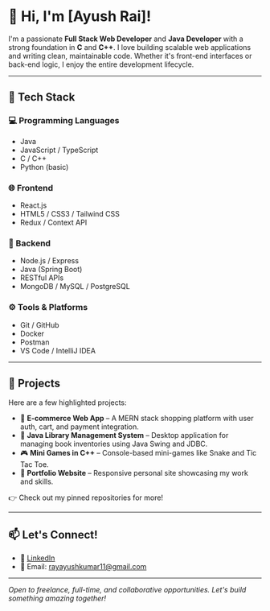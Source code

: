 # 👋 Hi, I'm [Ayush Rai]!

I'm a passionate **Full Stack Web Developer** and **Java Developer** with a strong foundation in **C** and **C++**. I love building scalable web applications and writing clean, maintainable code. Whether it's front-end interfaces or back-end logic, I enjoy the entire development lifecycle.

---

## 🚀 Tech Stack

### 💻 Programming Languages
- Java
- JavaScript / TypeScript
- C / C++
- Python (basic)

### 🌐 Frontend
- React.js
- HTML5 / CSS3 / Tailwind CSS
- Redux / Context API

### 🔧 Backend
- Node.js / Express
- Java (Spring Boot)
- RESTful APIs
- MongoDB / MySQL / PostgreSQL

### ⚙️ Tools & Platforms
- Git / GitHub
- Docker
- Postman
- VS Code / IntelliJ IDEA


---

## 📂 Projects

Here are a few highlighted projects:

- 🛒 **E-commerce Web App** – A MERN stack shopping platform with user auth, cart, and payment integration.
- 📘 **Java Library Management System** – Desktop application for managing book inventories using Java Swing and JDBC.
- 🎮 **Mini Games in C++** – Console-based mini-games like Snake and Tic Tac Toe.
- 🧠 **Portfolio Website** – Responsive personal site showcasing my work and skills.

👉 Check out my pinned repositories for more!

---

## 📫 Let's Connect!

- 💼 [LinkedIn](https://www.linkedin.com/in/ayushrai)
- 💌 Email: rayayushkumar11@gmail.com


---

*Open to freelance, full-time, and collaborative opportunities. Let's build something amazing together!*
